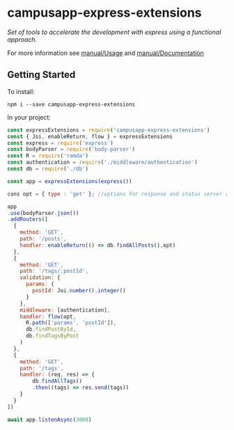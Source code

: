 # campusapp-express-extensions

_Set of tools to accelerate the development with express using a functional approach._

For more information see [manual/Usage](manual/Usage.md) and [manual/Documentation](manual/Documentation.md)

## Getting Started

To install:

    npm i --save campusapp-express-extensions

In your project:

```javascript
const expressExtensions = require('campusapp-express-extensions')
const { Joi, enableReturn, flow } = expressExtensions
const express = require('express')
const bodyParser = require('body-parser')
const R = require('ramda')
const authentication = require('./middleware/authentication')
const db = require('./db')

const app = expressExtensions(express())

cons opt = { type : 'get' }; //options for response and status server code

app
.use(bodyParser.json())
.addRouters([
  {
    method: 'GET',
    path: '/posts',
    handler: enableReturn(() => db.findAllPosts(),opt)
  },
  {
    method: 'GET',
    path: '/tags/:postId',
    validation: {
      params: {
        postId: Joi.number().integer()
      }
    },
    middleware: [authentication],
    handler: flow(opt,
      R.path(['params', 'postId']),
      db.findPostById,
      db.findTagsByPost
    )
  },
  {
    method: 'GET',
    path: '/tags',
    handler: (req, res) => {
        db.findAllTags()
        .then((tags) => res.send(tags))
    }
  }
])

await app.listenAsync(3000)
```
